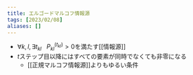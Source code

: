 ```yaml
---
title: エルゴードマルコフ情報源
tags: [2023/02/08]
aliases: []
---
```


- $\forall k,l,\exists t_{kl}~~~P_{kl}^{(t_{kl})}>0$を満たす[[情報源]]
- $t$ステップ目以降にはすべての要素が同時でなくても非零になる
	- [[正規マルコフ情報源]]よりもゆるい条件